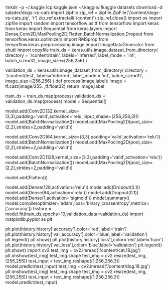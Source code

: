 !mkdir -p ~/.kaggle
!cp kaggle.json ~/.kaggle/
!kaggle datasets download -d salader/dogs-vs-cats
import zipfile
zip_ref = zipfile.ZipFile('/content/dogs-vs-cats.zip', 'r')
zip_ref.extractall('/content')
zip_ref.close()
import os
import zipfile
import random
import tensorflow as tf
from tensorflow import keras
from keras import Sequential
from keras.layers import Dense,Conv2D,MaxPooling2D,Flatten,BatchNormalization,Dropout
from tensorflow.keras.optimizers import RMSprop
from tensorflow.keras.preprocessing.image import ImageDataGenerator
from shutil import copyfile
train_ds = keras.utils.image_dataset_from_directory(
    directory = '/content/train',
    labels='inferred',
    label_mode = 'int',
    batch_size=32,
    image_size=(256,256)
)

validation_ds = keras.utils.image_dataset_from_directory(
    directory = '/content/test',
    labels='inferred',
    label_mode = 'int',
    batch_size=32,
    image_size=(256,256)
)
def process(image,label):
    image = tf.cast(image/255. ,tf.float32)
    return image,label

train_ds = train_ds.map(process)
validation_ds = validation_ds.map(process)
model = Sequential()

model.add(Conv2D(32,kernel_size=(3,3),padding='valid',activation='relu',input_shape=(256,256,3)))
model.add(BatchNormalization())
model.add(MaxPooling2D(pool_size=(2,2),strides=2,padding='valid'))

model.add(Conv2D(64,kernel_size=(3,3),padding='valid',activation='relu'))
model.add(BatchNormalization())
model.add(MaxPooling2D(pool_size=(2,2),strides=2,padding='valid'))

model.add(Conv2D(128,kernel_size=(3,3),padding='valid',activation='relu'))
model.add(BatchNormalization())
model.add(MaxPooling2D(pool_size=(2,2),strides=2,padding='valid'))

model.add(Flatten())

model.add(Dense(128,activation='relu'))
model.add(Dropout(0.1))
model.add(Dense(64,activation='relu'))
model.add(Dropout(0.1))
model.add(Dense(1,activation='sigmoid'))
model.summary()
model.compile(optimizer='adam',loss='binary_crossentropy',metrics=['accuracy'])
history = model.fit(train_ds,epochs=10,validation_data=validation_ds)
import matplotlib.pyplot as plt

plt.plot(history.history['accuracy'],color='red',label='train')
plt.plot(history.history['val_accuracy'],color='blue',label='validation')
plt.legend()
plt.show()
plt.plot(history.history['loss'],color='red',label='train')
plt.plot(history.history['val_loss'],color='blue',label='validation')
plt.legend()
plt.show()
import cv2
test_img = cv2.imread('/content/cat.18.jpg')
plt.imshow(test_img)
test_img.shape
test_img = cv2.resize(test_img,(256,256))
test_input = test_img.reshape((1,256,256,3))
model.predict(test_input)
test_img = cv2.imread('/content/dog.18.jpg')
plt.imshow(test_img)
test_img.shape
test_img = cv2.resize(test_img,(256,256))
test_input = test_img.reshape((1,256,256,3))
model.predict(test_input)
